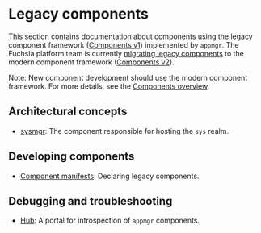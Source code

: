 # Legacy components

This section contains documentation about components using the legacy component
framework ([Components v1][glossary-components-v1]) implemented by `appmgr`.
The Fuchsia platform team is currently [migrating legacy components][migration]
to the modern component framework ([Components v2][glossary-components-v2]).

Note: New component development should use the modern component framework.
For more details, see the [Components overview][components-overview].

## Architectural concepts

- [sysmgr](sysmgr.md): The component responsible for hosting the `sys` realm.

## Developing components

- [Component manifests](component_manifests.md): Declaring legacy components.

## Debugging and troubleshooting

- [Hub](hub.md): A portal for introspection of `appmgr` components.

[components-overview]: /docs/concepts/components/v2/README.md
[glossary-components-v1]: /docs/glossary.md#components-v1
[glossary-components-v2]: /docs/glossary.md#components-v2
[migration]: /docs/concepts/components/v2/migration.md